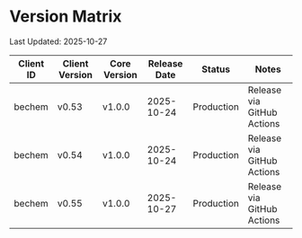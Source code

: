 # Version Matrix

Last Updated: 2025-10-27

| Client ID | Client Version | Core Version | Release Date | Status | Notes |
|-----------|----------------|--------------|--------------|--------|-------|
| bechem | v0.53 | v1.0.0 | 2025-10-24 | Production | Release via GitHub Actions |
| bechem | v0.54 | v1.0.0 | 2025-10-24 | Production | Release via GitHub Actions |
| bechem | v0.55 | v1.0.0 | 2025-10-27 | Production | Release via GitHub Actions |
